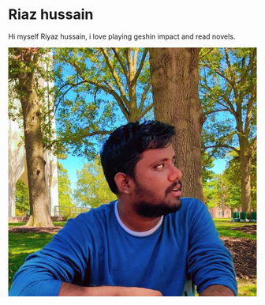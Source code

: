 # Riaz hussain

Hi myself Riyaz hussain, i love playing geshin impact and read novels.

 ![Riyaz Hussain](file.jpg)

